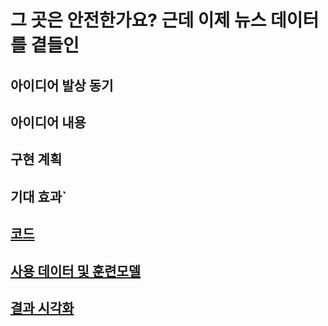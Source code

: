 # 그 곳은 안전한가요? 근데 이제 뉴스 데이터를 곁들인

## 아이디어 발상 동기

## 아이디어 내용

## 구현 계획

## 기대 효과`

## [코드](./code)

## [사용 데이터 및 훈련모델](./data)

## [결과 시각화](./img)
